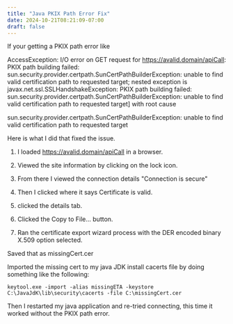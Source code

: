 ```yaml
---
title: "Java PKIX Path Error Fix"
date: 2024-10-21T08:21:09-07:00
draft: false
---
```


If your getting a PKIX path error like

AccessException: I/O error on GET request for https://avalid.domain/apiCall: PKIX path building failed: sun.security.provider.certpath.SunCertPathBuilderException: unable to find valid certification path to requested target; nested exception is javax.net.ssl.SSLHandshakeException: PKIX path building failed: sun.security.provider.certpath.SunCertPathBuilderException: unable to find valid certification path to requested target] with root cause

sun.security.provider.certpath.SunCertPathBuilderException: unable to find valid certification path to requested target

Here is what I did that fixed the issue.

1. I loaded https://avalid.domain/apiCall in a browser.

2. Viewed the site information by clicking on the lock icon.

3. From there I viewed the connection details "Connection is secure"

4. Then I clicked where it says Certificate is valid.

5. clicked the details tab.

6. Clicked the Copy to File... button.

7. Ran the certificate export wizard process with the DER encoded binary X.509 option selected.

Saved that as missingCert.cer

Imported the missing cert to my java JDK install cacerts file by doing something like the following:

    keytool.exe -import -alias missingETA -keystore C:\JavaJdK\lib\security\cacerts -file C:\missingCert.cer

Then I restarted my java application and re-tried connecting, this time it worked without the PKIX path error.